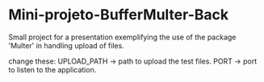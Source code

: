 # Mini-projeto-BufferMulter-Back

Small project for a presentation exemplifying the use of the package 'Multer' in handling upload of files.


change these:
UPLOAD_PATH -> path to upload the test files.
PORT -> port to listen to the application.
